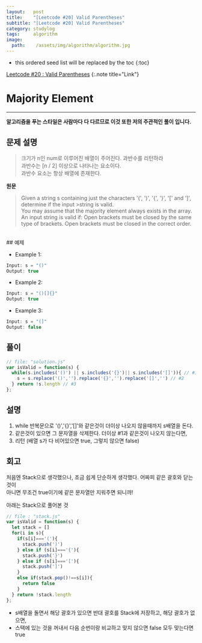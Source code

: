 ```yaml
---
layout:   post
title:    "[Leetcode #20] Valid Parentheses"
subtitle: "[Leetcode #20] Valid Parentheses"
category: studylog
tags:     algorithm
image:
  path:    /assets/img/algorithm/algorithm.jpg
---
```


[Leetcode #20 : Valid Parentheses]:https://leetcode.com/problems/valid-parentheses/

<!--more-->
* this ordered seed list will be replaced by the toc
{:toc}  

[Leetcode #20 : Valid Parentheses]
{:.note title="Link"}  

# Majority Element  
---  
__알고리즘을 푸는 스타일은 사람마다 다 다르므로 이것 또한 저의 주관적인 풀이 입니다.__  

## 문제 설명  
>크기가 n인 num로 이루어진 배열이 주어진다. 과반수를 리턴하라  
>과반수는 [n / 2] 이상으로 나타나는 요소이다.  
>과반수 요소는 항상 배열에 존재한다.  

__원문__
>Given a string s containing just the characters '(', ')', '{', '}', '[' and ']',  
>determine if the input >string is valid.  
>You may assume that the majority element always exists in the array.  
>An input string is valid if:
>Open brackets must be closed by the same type of brackets.
>Open brackets must be closed in the correct order.
<br>  
## 예제  

* Example 1:
```js
Input: s = "()"
Output: true
```  

* Example 2:
```js
Input: s = "()[]{}"
Output: true
```  

* Example 3:
```js
Input: s = "(]"
Output: false
```  

## 풀이  

```js
// file: "solution.js"
var isValid = function(s) {
  while(s.includes('()') || s.includes('{}')|| s.includes('[]')){ // #1
    s = s.replace('()','').replace('{}','').replace('[]','') // #2
  } return !s.length // #3
};
```  

## 설명  

1. while 반복문으로 '()','{}','[]'와 같은것이 더이상 나오지 않을때까지 s배열을 돈다.  
2. 같은것이 있으면 그 문자열을 삭제한다. 더이상 #1과 같은것이 나오지 않는다면,  
3. 리턴 (배열 s가 다 비어있으면 true, 그렇지 않으면 false)  

## 회고  

처음엔 Stack으로 생각했으나, 조금 쉽게 단순하게 생각했다. 어짜피 같은 괄호와 닫는것이  
아니면 무조건 true이기에 같은 문자열만 지워주면 되니까!  

아래는 Stack으로 풀어본 것  

```js
// file : "stack.js"
var isValid = function(s) {
  let stack = []
  for(i in s){
    if(s[i]==='('){
      stack.push(')')
    } else if (s[i]==='{'){
      stack.push('}')
    } else if (s[i]==='['){
      stack.push(']')
    } 
    else if(stack.pop()!==s[i]){
      return false
    }      
  } return !stack.length
};
```

* s배열을 돌면서 해당 괄호가 있으면 반대 괄호를 Stack에 저장하고, 해당 괄호가 없으면,  
* 스택에 있는 것을 꺼내서 다음 순번이랑 비교하고 맞지 않으면 false 모두 맞는다면 true  